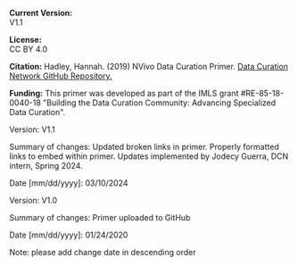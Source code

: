 **Current Version:**  
V1.1 

**License:**  
CC BY 4.0

**Citation:**
Hadley, Hannah. (2019) NVivo Data Curation Primer. [Data Curation Network GitHub Repository.](https://github.com/DataCurationNetwork/data-primers)

**Funding:**
This primer was developed as part of the IMLS grant #RE-85-18-0040-18 "Building the Data Curation Community: Advancing Specialized Data Curation".

Version:
V1.1

Summary of changes: Updated broken links in primer. Properly formatted links to embed within primer. Updates implemented by Jodecy Guerra, DCN intern, Spring 2024.

Date [mm/dd/yyyy]: 03/10/2024

Version:
V1.0

Summary of changes: Primer uploaded to GitHub

Date [mm/dd/yyyy]: 01/24/2020

Note: please add change date in descending order